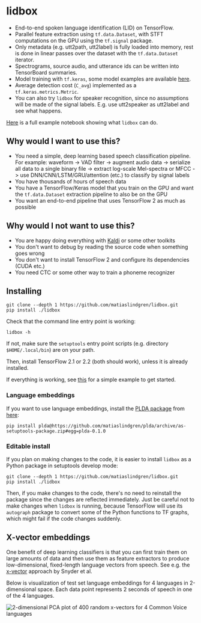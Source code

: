 # lidbox

* End-to-end spoken language identification (LID) on TensorFlow.
* Parallel feature extraction using `tf.data.Dataset`, with STFT computations on the GPU using the `tf.signal` package.
* Only metadata (e.g. utt2path, utt2label) is fully loaded into memory, rest is done in linear passes  over the dataset with the `tf.data.Dataset` iterator.
* Spectrograms, source audio, and utterance ids can be written into TensorBoard summaries.
* Model training with `tf.keras`, some model examples are available [here](./lidbox/models).
* Average detection cost (`C_avg`) implemented as a `tf.keras.metrics.Metric`.
* You can also try `lidbox` for speaker recognition, since no assumptions will be made of the signal labels. E.g. use utt2speaker as utt2label and see what happens.

[Here](./examples/common-voice/common-voice-4.ipynb) is a full example notebook showing what `lidbox` can do.

## Why would I want to use this?

* You need a simple, deep learning based speech classification pipeline.
    For example: waveform -> VAD filter -> augment audio data -> serialize all data to a single binary file -> extract log-scale Mel-spectra or MFCC -> use DNN/CNN/LSTM/GRU/attention (etc.) to classify by signal labels
* You have thousands of hours of speech data
* You have a TensorFlow/Keras model that you train on the GPU and want the `tf.data.Dataset` extraction pipeline to also be on the GPU
* You want an end-to-end pipeline that uses TensorFlow 2 as much as possible

## Why would I not want to use this?

* You are happy doing everything with [Kaldi](https://github.com/kaldi-asr/kaldi) or some other toolkits
* You don't want to debug by reading the source code when something goes wrong
* You don't want to install TensorFlow 2 and configure its dependencies (CUDA etc.)
* You need CTC or some other way to train a phoneme recognizer

## Installing

```
git clone --depth 1 https://github.com/matiaslindgren/lidbox.git
pip install ./lidbox
```
Check that the command line entry point is working:
```
lidbox -h
```
If not, make sure the `setuptools` entry point scripts (e.g. directory `$HOME/.local/bin`) are on your path.

Then, install TensorFlow 2.1 or 2.2 (both should work), unless it is already installed.

If everything is working, see [this](./examples/common-voice) for a simple example to get started.

### Language embeddings

If you want to use language embeddings, install the [PLDA package](https://github.com/RaviSoji/plda) from [here](https://github.com/matiaslindgren/plda/tree/as-setuptools-package):
```
pip install plda@https://github.com/matiaslindgren/plda/archive/as-setuptools-package.zip#egg=plda-0.1.0
```

### Editable install

If you plan on making changes to the code, it is easier to install `lidbox` as a Python package in setuptools develop mode:
```
git clone --depth 1 https://github.com/matiaslindgren/lidbox.git
pip install ./lidbox
```
Then, if you make changes to the code, there's no need to reinstall the package since the changes are reflected immediately.
Just be careful not to make changes when `lidbox` is running, because TensorFlow will use its `autograph` package to convert some of the Python functions to TF graphs, which might fail if the code changes suddenly.

## X-vector embeddings

One benefit of deep learning classifiers is that you can first train them on large amounts of data and then use them as feature extractors to produce low-dimensional, fixed-length language vectors from speech.
See e.g. the [x-vector](http://danielpovey.com/files/2018_odyssey_xvector_lid.pdf) approach by Snyder et al.

Below is visualization of test set language embeddings for 4 languages in 2-dimensional space.
Each data point represents 2 seconds of speech in one of the 4 languages.

![2-dimensional PCA plot of 400 random x-vectors for 4 Common Voice languages](./examples/common-voice/img/embeddings-PCA-2D.png)
